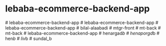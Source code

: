 # lebaba-ecommerce-backend-app
#   l e b a b a - e c o m m e r c e - b a c k e n d - a p p  
 #   l e b a b a - e c o m m e r c e - b a c k e n d - a p p  
 #   l e b a b a - e c o m m e r c e - b a c k e n d - a p p  
 #   b i l a l - a l a a b a d i  
 #   m t g r - f r o n t  
 #   m t - b a c k  
 #   m t - b a c k  
 #   l e b a b a - e c o m m e r c e - b a c k e n d - a p p  
 #   h e n a r g a d _ b  
 #   h e n a p o r g d _ b  
 #   h e n _ b  
 #   l i v _ b  
 #   s u n d a l _ b  
 